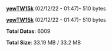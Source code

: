 [**yewTW15k**](/data/yewTW15k.txt) (02/12/22 - 01:47)- 510 bytes

[**yewTW15k**](/data/yewTW15k.txt) (02/12/22 - 01:47)- 510 bytes

**Total Datas**: 6009

**Total Size**: 33.19 MB / 33.2 MB